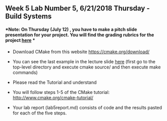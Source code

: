 ## Week 5 Lab  Number 5,  6/21/2018 Thursday - Build Systems

#### *Note: On Thursday (July 12) , you have to make a pitch slide presentation for your project. You will find the grading rubrics for the project [here](https://docs.google.com/spreadsheets/d/1_V07Nw80j0EV1hG-3azGkX57lMEq94HqvUt5O9xbU9Q/edit?usp=sharing) *

- Download CMake from this website https://cmake.org/download/

- You can see the last example in the lecture slide [here](https://github.com/rcos/CSCI-4961-01-Summer-2018/tree/master/Labs/Ex-sp17) (first go to the top-level directory and execute cmake source/  and then execute make commands)

- Please read the Tutorial and understand

- You will follow steps 1-5 of the CMake tutorial: http://www.cmake.org/cmake-tutorial/

- Your lab report (lab5report.md)  consists of code and the results pasted for each of the five steps.

